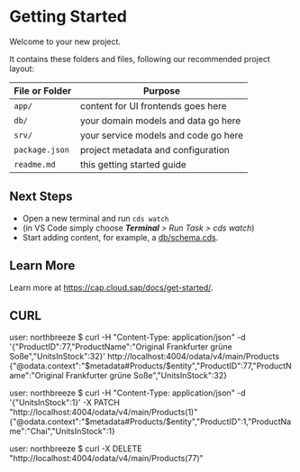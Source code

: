 # Getting Started

Welcome to your new project.

It contains these folders and files, following our recommended project layout:

File or Folder | Purpose
---------|----------
`app/` | content for UI frontends goes here
`db/` | your domain models and data go here
`srv/` | your service models and code go here
`package.json` | project metadata and configuration
`readme.md` | this getting started guide


## Next Steps

- Open a new terminal and run `cds watch` 
- (in VS Code simply choose _**Terminal** > Run Task > cds watch_)
- Start adding content, for example, a [db/schema.cds](db/schema.cds).


## Learn More

Learn more at https://cap.cloud.sap/docs/get-started/.

## CURL

user: northbreeze $ curl -H "Content-Type: application/json" -d '{"ProductID":77,"ProductName":"Original Frankfurter grüne Soße","UnitsInStock":32}' http://localhost:4004/odata/v4/main/Products
{"@odata.context":"$metadata#Products/$entity","ProductID":77,"ProductName":"Original Frankfurter grüne Soße","UnitsInStock":32}


user: northbreeze $ curl -H "Content-Type: application/json" -d '{"UnitsInStock":1}' -X PATCH "http://localhost:4004/odata/v4/main/Products(1)"
{"@odata.context":"$metadata#Products/$entity","ProductID":1,"ProductName":"Chai","UnitsInStock":1}


user: northbreeze $ curl -X DELETE "http://localhost:4004/odata/v4/main/Products(77)"



